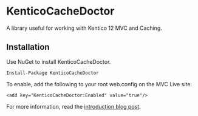 
# KenticoCacheDoctor
A library useful for working with Kentico 12 MVC and Caching.

## Installation
Use NuGet to install KenticoCacheDoctor.

    Install-Package KenticoCacheDoctor

To enable, add the following to your root web.config on the MVC Live site:

    <add key="KenticoCacheDoctor:Enabled" value="true"/>


For more information, read the [introduction blog post](https://www.mcbeev.com/KenticoCacheDoctor).

